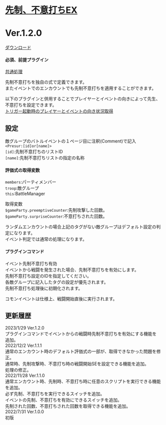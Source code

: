 # [先制、不意打ちEX](https://raw.githubusercontent.com/nuun888/MZ/master/NUUN_PreemptiveSurpriseEx.js)
# Ver.1.2.0
[ダウンロード](https://raw.githubusercontent.com/nuun888/MZ/master/NUUN_PreemptiveSurpriseEx.js)  
#### 必須、前提プラグイン
[共通処理](https://github.com/nuun888/MZ/blob/master/README/Base.md)  


先制不意打ちを独自の式で定義できます。  
またイベントでのエンカウントでも先制不意打ちを適用することができます。  

以下のプラグインと併用することでプレイヤーとイベントの向きによって先生、不意打ちを設定できます。  
[トリガー起動時のプレイヤーとイベントの向き状況取得](https://github.com/nuun888/MZ/blob/master/README/EventPlayerDirection.md)  

## 設定
敵グループのバトルイベントの１ページ目に注釈(Comment)で記入  
`<Presur:[id]or[name]>`  
`[id]`:先制不意打ちのリストID  
`[name]`:先制不意打ちリストの指定の名称  

#### 評価式の取得変数  
`members`:パーティメンバー  
`troop`:敵グループ  
`this`:BattleManager  

取得変数  
`$gameParty.preemptiveCounter`:先制攻撃した回数。  
`$gameParty.surpriseCounter`:不意打ちされた回数。  

ランダムエンカウントの場合上記のタグがない敵グループはデフォルト設定の判定になります。  
イベント判定では通常の処理になります。  

#### プラグインコマンド
イベント先制不意打ち有効  
イベントから戦闘を発生された場合、先制不意打ちを有効にします。  
先制不意打ち設定のIDを指定してください。  
各敵グループに記入したタグの設定が優先されます。  
先制不意打ち処理後に初期化されます。  

コモンイベントは仕様上、戦闘開始直後に実行されます。  

## 更新履歴
2023/1/29 Ver.1.2.0  
プラグインコマンドでイベントからの戦闘時先制不意打ちを有効にする機能を追加。  
2022/12/2 Ver.1.1.1  
通常のエンカウント時のデフォルト評価式の一部が、取得できなかった問題を修正。  
通常時、先制攻撃時、不意打ち時の戦闘開始SEを設定できる機能を追加。  
処理の修正。  
2022/11/28 Ver.1.1.0  
通常エンカウント時、先制時、不意打ち時に任意のスクリプトを実行できる機能を追加。  
必ず先制、不意打ちを実行できるスイッチを追加。  
イベントの先制、不意打ちを有効にできるスイッチを追加。  
先制された回数、不意打ちされた回数を取得できる機能を追加。  
2022/7/31 Ver.1.0.0  
初版  
